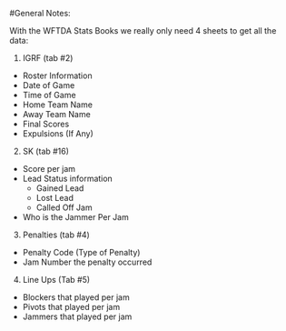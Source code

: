 #General Notes:

With the WFTDA Stats Books we really only need 4 sheets to get all the data:

1. IGRF (tab #2)
  * Roster Information
  * Date of Game
  * Time of Game
  * Home Team Name
  * Away Team Name
  * Final Scores
  * Expulsions (If Any)
2. SK (tab #16)
  * Score per jam
  * Lead Status information
    * Gained Lead
    * Lost Lead
    * Called Off Jam
  * Who is the Jammer Per Jam
3. Penalties (tab #4)
  * Penalty Code (Type of Penalty)
  * Jam Number the penalty occurred
4. Line Ups (Tab #5)
  * Blockers that played per jam
  * Pivots that played per jam
  * Jammers that played per jam
